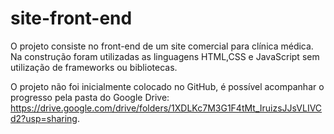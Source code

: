 # site-front-end

O projeto consiste no front-end de um site comercial para clínica médica.
Na construção foram utilizadas as linguagens HTML,CSS e JavaScript sem utilização de frameworks ou bibliotecas. 

O projeto não foi inicialmente colocado no GitHub, é possível acompanhar o progresso pela pasta do Google Drive: https://drive.google.com/drive/folders/1XDLKc7M3G1F4tMt_IruizsJJsVLIVCd2?usp=sharing.
